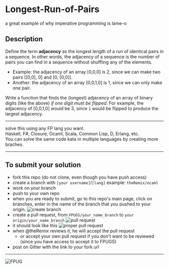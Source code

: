 # Longest-Run-of-Pairs
a great example of why imperative programming is lame-o

## Description

Define the term **adjacency** as the longest length of a run of identical pairs in a sequence. In other words, the adjacency of a sequence is the number of pairs you can find in a sequence without shuffling any of the elements.

- Example: the adjacency of an array [0,0,0] is 2, since we can make two pairs [[0,0], 0] and [0, [0,0]].
- Another: the adjacency of an array [0,0,1,0] is 1, since we can only make one pair.

Write a function that finds the (longest) adjacency of an array of binary digits (like the above) *if one digit must be flipped.* For example, the adjacency of [0,0,1,0] would be 3, since `1` would be flipped to produce the largest adjacency.

----

solve this using any FP lang you want.  
Haskell, F#, Closure, Ocaml, Scala, Common Lisp, D, Erlang, etc.  
You can solve the same code kata in multiple languages by creating more braches.

----

## To submit your solution

- fork this repo (do not clone, even though you have push access)
- create a branch with `[your username]`/`[lang]` example: `theRemix/ocaml`
- work on your branch
- push to your own repo
- when you are ready to submit, go to this repo's main page, click on branches, enter in the name of the branch that you pushed to your origin.  ![create branch](http://i.imgur.com/B5GZ0xC.png)
- create a pull request, from `FPUGS/your_name_branch` to `your origin/your_name_branch`  ![pull request](http://i.imgur.com/16CBVIC.png)
- it should look like this  ![proper pull request](http://i.imgur.com/9nk5H6o.png)
- when @theRemix reviews it, he will accept the pull request  
  - or accept your own pull request if you don't want to be reviewed (since you have access to accept it to FPUGS)
- post on Gitter with the link to your fork url

----

![FPUG](http://i.imgur.com/hPTSxfA.png)
